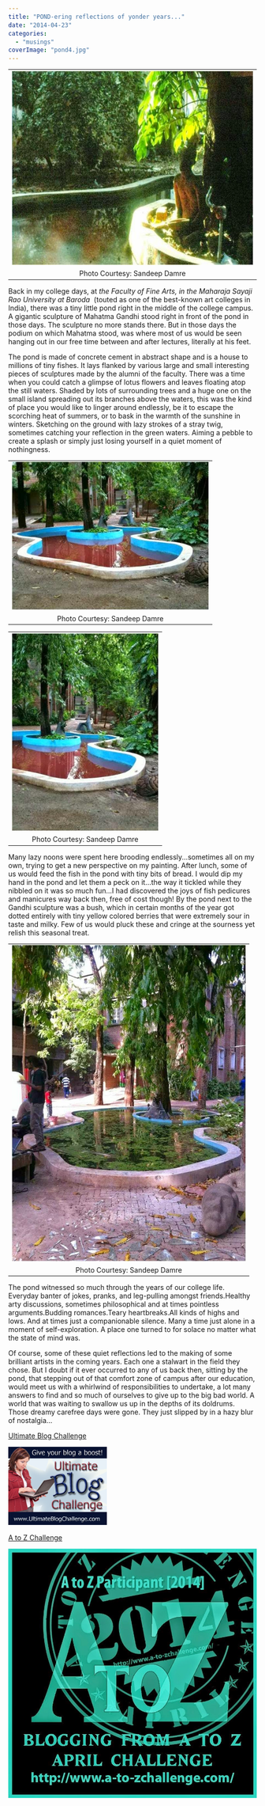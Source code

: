 ```yaml
---
title: "POND-ering reflections of yonder years..."
date: "2014-04-23"
categories: 
  - "musings"
coverImage: "pond4.jpg"
---
```


<table class="tr-caption-container" style="margin-left: auto; margin-right: auto; text-align: center;" cellspacing="0" cellpadding="0" align="center"><tbody><tr><td style="text-align: center;"><a style="margin-left: auto; margin-right: auto;" href="http://ifsbutsandsetcs.com/wp-content/uploads/2014/04/pond4.jpg"><img src="images/pond4.jpg" width="640" height="393" border="0"></a></td></tr><tr><td class="tr-caption" style="text-align: center;">Photo Courtesy: Sandeep Damre</td></tr></tbody></table>

Back in my college days, at _the Faculty of Fine Arts, in the Maharaja Sayaji Rao University at Baroda_  (touted as one of the best-known art colleges in India), there was a tiny little pond right in the middle of the college campus. A gigantic sculpture of Mahatma Gandhi stood right in front of the pond in those days. The sculpture no more stands there. But in those days the podium on which Mahatma stood, was where most of us would be seen hanging out in our free time between and after lectures, literally at his feet.

The pond is made of concrete cement in abstract shape and is a house to millions of tiny fishes. It lays flanked by various large and small interesting pieces of sculptures made by the alumni of the faculty. There was a time when you could catch a glimpse of lotus flowers and leaves floating atop the still waters. Shaded by lots of surrounding trees and a huge one on the small island spreading out its branches above the waters, this was the kind of place you would like to linger around endlessly, be it to escape the scorching heat of summers, or to bask in the warmth of the sunshine in winters. Sketching on the ground with lazy strokes of a stray twig, sometimes catching your reflection in the green waters. Aiming a pebble to create a splash or simply just losing yourself in a quiet moment of nothingness.

<table class="tr-caption-container" style="margin-left: auto; margin-right: auto; text-align: center;" cellspacing="0" cellpadding="0" align="center"><tbody><tr><td style="text-align: center;"><a style="margin-left: auto; margin-right: auto;" href="http://ifsbutsandsetcs.com/wp-content/uploads/2014/04/pond2.jpg"><img src="images/pond2.jpg" width="400" height="300" border="0"></a></td></tr><tr><td class="tr-caption" style="text-align: center;">Photo Courtesy: Sandeep Damre</td></tr></tbody></table>

<table class="tr-caption-container" style="margin-left: auto; margin-right: auto; text-align: center;" cellspacing="0" cellpadding="0" align="center"><tbody><tr><td style="text-align: center;"><a style="margin-left: auto; margin-right: auto;" href="http://ifsbutsandsetcs.com/wp-content/uploads/2014/04/pond1.jpg"><img src="images/pond1.jpg" width="298" height="400" border="0"></a></td></tr><tr><td class="tr-caption" style="text-align: center;">Photo Courtesy: Sandeep Damre</td></tr></tbody></table>

Many lazy noons were spent here brooding endlessly...sometimes all on my own, trying to get a new perspective on my painting. After lunch, some of us would feed the fish in the pond with tiny bits of bread. I would dip my hand in the pond and let them a peck on it...the way it tickled while they nibbled on it was so much fun...I had discovered the joys of fish pedicures and manicures way back then, free of cost though! By the pond next to the Gandhi sculpture was a bush, which in certain months of the year got dotted entirely with tiny yellow colored berries that were extremely sour in taste and milky. Few of us would pluck these and cringe at the sourness yet relish this seasonal treat.

<table class="tr-caption-container" style="margin-left: auto; margin-right: auto; text-align: center;" cellspacing="0" cellpadding="0" align="center"><tbody><tr><td style="text-align: center;"><a style="margin-left: auto; margin-right: auto;" href="http://ifsbutsandsetcs.com/wp-content/uploads/2014/04/pond.jpg"><img src="images/pond.jpg" width="475" height="640" border="0"></a></td></tr><tr><td class="tr-caption" style="text-align: center;">Photo Courtesy: Sandeep Damre</td></tr></tbody></table>

The pond witnessed so much through the years of our college life. Everyday banter of jokes, pranks, and leg-pulling amongst friends.Healthy arty discussions, sometimes philosophical and at times pointless arguments.Budding romances.Teary heartbreaks.All kinds of highs and lows. And at times just a companionable silence. Many a time just alone in a moment of self-exploration. A place one turned to for solace no matter what the state of mind was.

Of course, some of these quiet reflections led to the making of some brilliant artists in the coming years. Each one a stalwart in the field they chose. But I doubt if it ever occurred to any of us back then, sitting by the pond, that stepping out of that comfort zone of campus after our education, would meet us with a whirlwind of responsibilities to undertake, a lot many answers to find and so much of ourselves to give up to the big bad world. A world that was waiting to swallow us up in the depths of its doldrums. Those dreamy carefree days were gone. They just slipped by in a hazy blur of nostalgia...

[Ultimate Blog Challenge](http://ultimateblogchallenge.com/)

[![](images/UBC-bannerbox2007.png)](http://ifsbutsandsetcs.com/wp-content/uploads/2014/04/UBC-bannerbox2007.png)

[A to Z Challenge](http://www.a-to-zchallenge.com/)

[![](images/A2Z-BADGE-000-2014.jpg)](http://ifsbutsandsetcs.com/wp-content/uploads/2014/04/A2Z-BADGE-000-2014.jpg)
